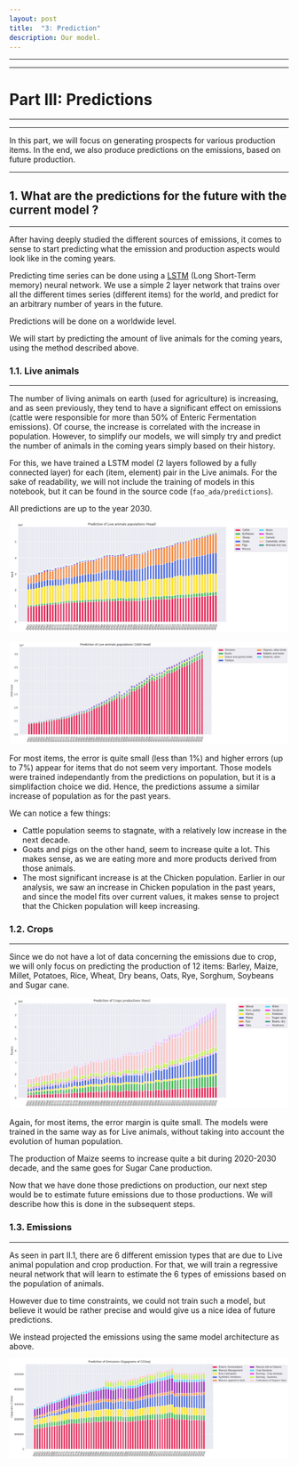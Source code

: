 ```yaml
---
layout: post
title:  "3: Prediction"
description: Our model.
---
```



---
---
# Part III: Predictions
---
---

In this part, we will focus on generating prospects for various production items. In the end, we also produce predictions on the emissions, based on future production.

---
## 1. What are the predictions for the future with the current model ?
---

After having deeply studied the different sources of emissions, it comes to sense to start predicting what the emission and production aspects would look like in the coming years.

Predicting time series can be done using a [LSTM](https://www.bioinf.jku.at/publications/older/2604.pdf) (Long Short-Term memory) neural network. We use a simple 2 layer network that trains over all the different times series (different items) for the world, and predict for an arbitrary number of years in the future.

Predictions will be done on a worldwide level.

We will start by predicting the amount of live animals for the coming years, using the method described above.

### 1.1. Live animals
---

The number of living animals on earth (used for agriculture) is increasing, and as seen previously, they tend to have a significant effect on emissions (cattle were responsible for more than 50% of Enteric Fermentation emissions). Of course, the increase is correlated with the increase in population. However, to simplify our models, we will simply try and predict the number of animals in the coming years simply based on their history.


For this, we have trained a LSTM model (2 layers followed by a fully connected layer) for each (item, element) pair in the Live animals. For the sake of readability, we will not include the training of models in this notebook, but it can be found in the source code (`fao_ada/predictions`).

All predictions are up to the year 2030.


![png](assets/img/output_95_0.png)





![png](assets/img/output_96_0.png)


For most items, the error is quite small (less than 1%) and higher errors (up to 7%) appear for items that do not seem very important. Those models were trained independantly from the predictions on population, but it is a simplifaction choice we did. Hence, the predictions assume a similar increase of population as for the past years.

We can notice a few things:
- Cattle population seems to stagnate, with a relatively low increase in the next decade.
- Goats and pigs on the other hand, seem to increase quite a lot. This makes sense, as we are eating more and more products derived from those animals.
- The most significant increase is at the Chicken population. Earlier in our analysis, we saw an increase in Chicken population in the past years, and since the model fits over current values, it makes sense to project that the Chicken population will keep increasing.

### 1.2. Crops
---
Since we do not have a lot of data concerning the emissions due to crop, we will only focus on predicting the production of 12 items: Barley, Maize, Millet, Potatoes, Rice, Wheat, Dry beans, Oats, Rye, Sorghum, Soybeans and Sugar cane.


![png](assets/img/output_101_0.png)


Again, for most items, the error margin is quite small. The models were trained in the same way as for Live animals, without taking into account the evolution of human population.

The production of Maize seems to increase quite a bit during 2020-2030 decade, and the same goes for Sugar Cane production. 

Now that we have done those predictions on production, our next step would be to estimate future emissions due to those productions. We will describe how this is done in the subsequent steps.


### 1.3. Emissions
---
As seen in part II.1, there are 6 different emission types that are due to Live animal population and crop production. For that, we will train a regressive neural network that will learn to estimate the 6 types of emissions based on the population of animals.

However due to time constraints, we could not train such a model, but believe it would be rather precise and would give us a nice idea of future predictions.

We instead projected the emissions using the same model architecture as above.

![png](assets/img/output_108_0.png)
